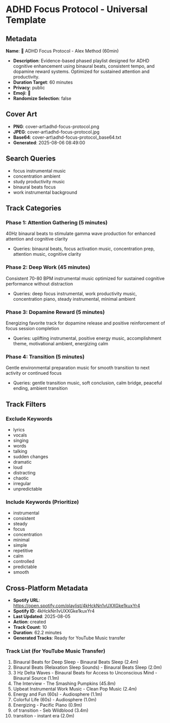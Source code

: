 # ADHD Focus Protocol - Universal Template

## Metadata

**Name**: 🧠 ADHD Focus Protocol - Alex Method (60min)
- **Description**: Evidence-based phased playlist designed for ADHD cognitive enhancement using binaural beats, consistent tempo, and dopamine reward systems. Optimized for sustained attention and productivity.
- **Duration Target**: 60 minutes
- **Privacy**: public
- **Emoji**: 🧠
- **Randomize Selection**: false


## Cover Art
- **PNG**: cover-art\adhd-focus-protocol.png
- **JPEG**: cover-art\adhd-focus-protocol.jpg
- **Base64**: cover-art\adhd-focus-protocol_base64.txt
- **Generated**: 2025-08-06 08:49:00

## Search Queries
- focus instrumental music
- concentration ambient
- study productivity music
- binaural beats focus
- work instrumental background

## Track Categories

### Phase 1: Attention Gathering (5 minutes)

40Hz binaural beats to stimulate gamma wave production for enhanced attention and cognitive clarity

- Queries: binaural beats, focus activation music, concentration prep, attention music, cognitive clarity

### Phase 2: Deep Work (45 minutes)

Consistent 70-80 BPM instrumental music optimized for sustained cognitive performance without distraction

- Queries: deep focus instrumental, work productivity music, concentration piano, steady instrumental, minimal ambient

### Phase 3: Dopamine Reward (5 minutes)

Energizing favorite track for dopamine release and positive reinforcement of focus session completion

- Queries: uplifting instrumental, positive energy music, accomplishment theme, motivational ambient, energizing calm

### Phase 4: Transition (5 minutes)

Gentle environmental preparation music for smooth transition to next activity or continued focus

- Queries: gentle transition music, soft conclusion, calm bridge, peaceful ending, ambient transition

## Track Filters

### Exclude Keywords

- lyrics
- vocals
- singing
- words
- talking
- sudden changes
- dramatic
- loud
- distracting
- chaotic
- irregular
- unpredictable

### Include Keywords (Prioritize)

- instrumental
- consistent
- steady
- focus
- concentration
- minimal
- simple
- repetitive
- calm
- controlled
- predictable
- smooth

## Cross-Platform Metadata
- **Spotify URL**: https://open.spotify.com/playlist/4kHckNn1vUXXGke1kuxYr4
- **Spotify ID**: 4kHckNn1vUXXGke1kuxYr4
- **Last Updated**: 2025-08-05
- **Action**: created
- **Track Count**: 10
- **Duration**: 62.2 minutes
- **Generated Tracks**: Ready for YouTube Music transfer

### Track List (for YouTube Music Transfer)
 1. Binaural Beats for Deep Sleep - Binaural Beats Sleep (2.4m)
 2. Binaural Beats (Relaxation Sleep Sounds) - Binaural Beats Sleep (2.0m)
 3. 3 Hz Delta Waves - Binaural Beats for Access to Unconscious Mind - Binaural Source (1.1m)
 4. The Interview - The Smashing Pumpkins (45.8m)
 5. Upbeat Instrumental Work Music - Clean Pop Music (2.4m)
 6. Energy and Fun (60s) - Audiosphere (1.1m)
 7. Colorful Life (60s) - Audiosphere (1.0m)
 8. Energizing - Pacific Piano (0.9m)
 9. of transition - Seb Wildblood (3.4m)
10. transition - instant era (2.0m)

